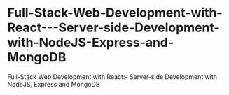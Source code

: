 # Full-Stack-Web-Development-with-React---Server-side-Development-with-NodeJS-Express-and-MongoDB
Full-Stack Web Development with React:- Server-side Development with NodeJS, Express and MongoDB

